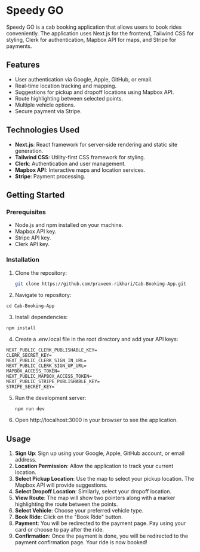 # Speedy GO

Speedy GO is a cab booking application that allows users to book rides conveniently. The application uses Next.js for the frontend, Tailwind CSS for styling, Clerk for authentication, Mapbox API for maps, and Stripe for payments.

## Features
- User authentication via Google, Apple, GitHub, or email.
- Real-time location tracking and mapping.
- Suggestions for pickup and dropoff locations using Mapbox API.
- Route highlighting between selected points.
- Multiple vehicle options.
- Secure payment via Stripe.

## Technologies Used
- **Next.js**: React framework for server-side rendering and static site generation.
- **Tailwind CSS**: Utility-first CSS framework for styling.
- **Clerk**: Authentication and user management.
- **Mapbox API**: Interactive maps and location services.
- **Stripe**: Payment processing.

## Getting Started

### Prerequisites
- Node.js and npm installed on your machine.
- Mapbox API key.
- Stripe API key.
- Clerk API key.

### Installation
1. Clone the repository:
   ```sh
   git clone https://github.com/praveen-rikhari/Cab-Booking-App.git
2. Navigate to repository:
  ```
  cd Cab-Booking-App
  ```
3. Install dependencies:
  ```
  npm install
  ```
4. Create a .env.local file in the root directory and add your API keys:
  ```
NEXT_PUBLIC_CLERK_PUBLISHABLE_KEY=
CLERK_SECRET_KEY=
NEXT_PUBLIC_CLERK_SIGN_IN_URL=
NEXT_PUBLIC_CLERK_SIGN_UP_URL=
MAPBOX_ACCESS_TOKEN=
NEXT_PUBLIC_MAPBOX_ACCESS_TOKEN=
NEXT_PUBLIC_STRIPE_PUBLISHABLE_KEY=
STRIPE_SECRET_KEY=
  ```
5. Run the development server:
   ```
   npm run dev
   ```
6. Open http://localhost:3000 in your browser to see the application.

## Usage

1. **Sign Up**: Sign up using your Google, Apple, GitHub account, or email address.
2. **Location Permission**: Allow the application to track your current location.
3. **Select Pickup Location**: Use the map to select your pickup location. The Mapbox API will provide suggestions.
4. **Select Dropoff Location**: Similarly, select your dropoff location.
5. **View Route**: The map will show two pointers along with a marker highlighting the route between the points.
6. **Select Vehicle**: Choose your preferred vehicle type.
7. **Book Ride**: Click on the "Book Ride" button.
8. **Payment**: You will be redirected to the payment page. Pay using your card or choose to pay after the ride.
9. **Confirmation**: Once the payment is done, you will be redirected to the payment confirmation page. Your ride is now booked!
